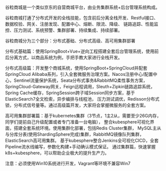 谷粒商城是一个类似京东的自营商城平台，由业务集群系统+后台管理系统构成。

谷粒商城打通了分布式开发的全栈技能，包含前后分离全栈开发、Restful接口、数据校验、网关、注册发现、配置中心、熔断、限流、降级、
链路追踪、性能监控、压力测试、系统预警、集群部署、持续集成、持续部署。

谷粒商城分为三个部分：分布式基础、分布式高级、高可用集群部署

分布式基础篇：使用SpringBoot+Vue+逆向工程搭建全套后台管理系统，使用前后分离方式，以商品系统为例，手把手教大家进行全栈开发。

分布式高级篇：开发整个商城系统，使用SpringBoot+SpringCloud并配套SpringCloud Alibaba系列，引入全套微服务治理方案。Nacos注册中心/配置中心，Sentinel流量保护系统，Seata分布式事务&RabbitMQ柔性事务方案，
SpringCloud-Gateway网关，Feign远程调用，Sleuth+Zipkin链路追踪系统，Spring Cache缓存，SpringSession跨子域Session同步方案，基于ElasticSearch7全文检索，异步编排与线程池，
压力测试调优，Redisson分布式锁，分布式信号量等。通过高级篇开发，大家将会掌握微服务的全套方案。

高可用集群部署篇：基于kubernetes集群（3节点，1主2从，需要至少26G内存，同学们提前自己升级配置或者专门准备一台电脑），
整合kubesphere可视化界面，搭建全套系统环境。使用集群化部署，包括Redis Cluster集群，
MySQL主从与分库分表(使用ShardingSphere完成)集群，RabbitMQ镜像队列集群，ElasticSearch高可用集群。
基于kubesphere整合Jenkins全可视化CICD，全套Pipeline流水线编写，参数化构建+手动确认模式保证。
通过集群篇，快速掌握k8s+kubesphere，可以帮助企业极大的提升生产力。

注意：必须使用Win10系统进行开发，Vagrant等环境不兼容Win7